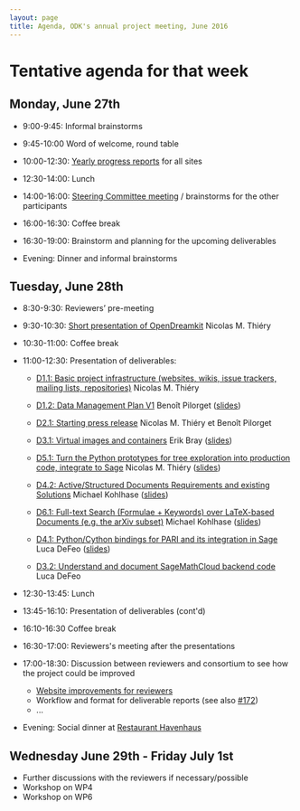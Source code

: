 ```yaml
---
layout: page
title: Agenda, ODK's annual project meeting, June 2016
---
```


# Tentative agenda for that week

## Monday, June 27th

  - 9:00-9:45: Informal brainstorms
  - 9:45-10:00 Word of welcome, round table
  - 10:00-12:30: [Yearly progress reports](../ProgressReports/) for all sites

  - 12:30-14:00: Lunch

  - 14:00-16:00: [Steering Committee meeting](../minutes/) / brainstorms for the other participants
  - 16:00-16:30: Coffee break
  - 16:30-19:00: Brainstorm and planning for the upcoming deliverables

  - Evening: Dinner and informal brainstorms

## Tuesday, June 28th

  - 8:30-9:30: Reviewers’ pre-meeting
  - 9:30-10:30: [Short presentation of OpenDreamkit](http://opendreamkit.org/about-mathematicians) Nicolas M. Thiéry
  - 10:30-11:00: Coffee break
  - 11:00-12:30: Presentation of deliverables:
    - [D1.1: Basic project infrastructure (websites, wikis, issue trackers, mailing lists, repositories)](https://github.com/OpenDreamKit/OpenDreamKit/issues/17)
      Nicolas M. Thiéry
    - [D1.2: Data Management Plan V1](https://github.com/OpenDreamKit/OpenDreamKit/issues/18)
      Benoît Pilorget ([slides](../DeliverablePresentations/D1.2))
    - [D2.1: Starting press release](https://github.com/OpenDreamKit/OpenDreamKit/issues/34)
      Nicolas M. Thiéry et Benoît Pilorget

    - [D3.1: Virtual images and containers](https://github.com/OpenDreamKit/OpenDreamKit/issues/58)
      Erik Bray ([slides](https://docs.google.com/presentation/d/1rV2-2xxEuvBbhkNVmbMWwoKWjXqFx_OTMv41g1xSWOw/edit?usp=sharing))
    - [D5.1: Turn the Python prototypes for tree exploration into production code, integrate to Sage](https://github.com/OpenDreamKit/OpenDreamKit/issues/107)
      Nicolas M. Thiéry ([slides](https://github.com/OpenDreamKit/OpenDreamKit/raw/master/WP5/D5.1/slides-final.pdf))

    - [D4.2: Active/Structured Documents Requirements and existing Solutions](https://github.com/OpenDreamKit/OpenDreamKit/issues/91)
      Michael Kohlhase ([slides](../DeliverablePresentations/D4.2.pdf))
    - [D6.1: Full-text Search (Formulae + Keywords) over LaTeX-based Documents (e.g. the arXiv subset)](https://github.com/OpenDreamKit/OpenDreamKit/issues/133)
      Michael Kohlhase ([slides](../DeliverablePresentations/D6.1.pdf))

    - [D4.1: Python/Cython bindings for PARI and its integration in Sage](https://github.com/OpenDreamKit/OpenDreamKit/issues/83) Luca DeFeo ([slides](../DeliverablePresentations/D4.1))
    - [D3.2: Understand and document SageMathCloud backend code](https://github.com/OpenDreamKit/OpenDreamKit/issues/61) Luca DeFeo

  - 12:30-13:45: Lunch

  - 13:45-16:10: Presentation of deliverables (cont'd)
  - 16:10-16:30 Coffee break
  - 16:30-17:00: Reviewers's meeting after the presentations
  - 17:00-18:30: Discussion between reviewers and consortium to see how the project could be improved
       - [Website improvements for reviewers](https://github.com/OpenDreamKit/OpenDreamKit.github.io/issues/18)
       - Workflow and format for deliverable reports (see also [#172](https://github.com/OpenDreamKit/OpenDreamKit/issues/172))
       - ...

  - Evening: Social dinner at [Restaurant Havenhaus](http://www.hotel-havenhaus.de/)

## Wednesday June 29th - Friday July 1st

  - Further discussions with the reviewers if necessary/possible
  - Workshop on WP4
  - Workshop on WP6
